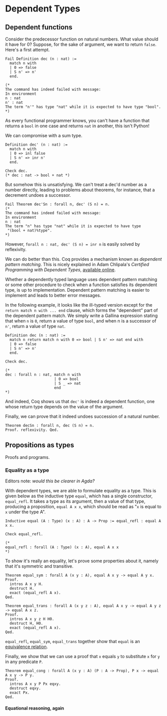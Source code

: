 # Dependent Types

## Dependent functions
Consider the predecessor function on natural numbers.  What value
should it have for 0?  Suppose, for the sake of argument, we want to
return `false`.  Here's a first attempt.

```coq
Fail Definition dec (n : nat) :=
  match n with
  | 0 => false
  | S n' => n'
  end.

(*
The command has indeed failed with message:
In environment
n : nat
n' : nat
The term "n'" has type "nat" while it is expected to have type "bool".
*)
```

As every functional programmer knows, you can't have a function that
returns a `bool` in one case and returns `nat` in another, this isn't
Python!

We can compromise with a sum type.

```coq
Definition dec' (n : nat) :=
  match n with
  | 0 => inl false
  | S n' => inr n'
  end.

Check dec.
(* dec : nat -> bool + nat *)
```

But somehow this is unsatisfying.  We can't treat a dec'd number as a
number directly, leading to problems about theorems, for instance,
that a decrement undoes a successor.

```coq
Fail Theorem dec'Sn : forall n, dec' (S n) = n.
(*
The command has indeed failed with message:
In environment
n : nat
The term "n" has type "nat" while it is expected to have type
 "(bool + nat)%type".
*)
```

However, `forall n : nat, dec' (S n) = inr n` is easily solved by
reflexivity.

We can do better than this.  Coq provides a mechanism known as
_dependent pattern matching_.  This is nicely explained in Adam
Chlipala's _Certified Programming with Dependent Types_, [available
online](http://adam.chlipala.net/cpdt/html/MoreDep.html).

Whether a dependently typed language uses dependent pattern matching
or some other procedure to check when a function satisfies its
dependent type, is up to implementation.  Dependent pattern matching
is easier to implement and leads to better error messages.

In the following example, it looks like the ill-typed version except
for the `return match n with ... end` clause, which forms the
"dependent" part of the dependent pattern match.  We simply write a
Gallina expression stating that when `n` is `0`, return a value of
type `bool`, and when n is a successor of `n'`, return a value of type
`nat`.

```coq
Definition dec (n : nat) :=
  match n return match n with 0 => bool | S n' => nat end with
  | 0 => false
  | S n' => n'
  end.

Check dec.

(*
dec : forall n : nat, match n with
                      | 0 => bool
                      | S _ => nat
                      end
*)
```
And indeed, Coq shows us that `dec'` is indeed a dependent function,
one whose return type depends on the value of the argument.

Finally, we can prove that it indeed undoes succession of a natural
number.

```coq
Theorem decSn : forall n, dec (S n) = n.
Proof. reflexivity. Qed.
```

## Propositions as types
Proofs and programs.

### Equality as a type
Editors note: _would this be clearer in Agda?_

With dependent types, we are able to formulate equality as a type.
This is given below as the inductive type `equal`, which has a single
constructor, `equal_refl`.  It takes a type as its argument, then a
value of that type, producing a proposition, `equal A x x`, which
should be read as "`x` is equal to `x` under the type A".

```coq
Inductive equal (A : Type) (x : A) : A -> Prop := equal_refl : equal A x x.

Check equal_refl.

(*
equal_refl : forall (A : Type) (x : A), equal A x x
*)
```

To show it's really an equality, let's prove some properties about it,
namely that it's symmetric and transitive.
```coq
Theorem equal_sym : forall A (x y : A), equal A x y -> equal A y x.
Proof.
  intros A x y H.
  destruct H.
  exact (equal_refl A x).
Qed.

Theorem equal_trans : forall A (x y z : A), equal A x y -> equal A y z -> equal A x z.
Proof.
  intros A x y z H H0.
  destruct H, H0.
  exact (equal_refl A x).
Qed.
```

`equal_refl`, `equal_sym`, `equal_trans` together show that `equal` is
an [equivalence
relation](https://en.wikipedia.org/wiki/Equivalence_relation).

Finally, we show that we can use a proof that `x` equals `y` to
substitute `x` for `y` in any predicate `P`.

```coq
Theorem equal_cong : forall A (x y : A) (P : A -> Prop), P x -> equal A x y -> P y.
Proof.
  intros A x y P Px eqxy.
  destruct eqxy.
  exact Px.
Qed.
```

#### Equational reasoning, again

